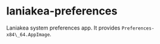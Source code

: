 laniakea-preferences
======================

Laniakea system preferences app. It provides `Preferences-x84\_64.AppImage`.
